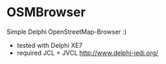 # OSMBrowser
Simple Delphi OpenStreetMap-Browser :)

* tested with Delphi XE7
* required JCL + JVCL http://www.delphi-jedi.org/ 
